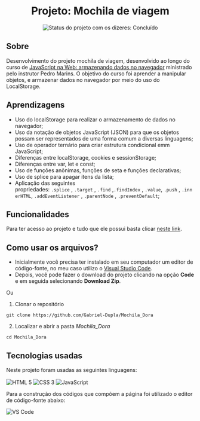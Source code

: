 <h1 align="center"> Projeto: Mochila de viagem</h1>

<div>
  <p align="center">
    <img alt="Status do projeto com os dizeres: Concluído" src="https://img.shields.io/static/v1?label=Status&message=Concluído &color=green">
  </p>
</div>

## **Sobre**

Desenvolvimento do projeto mochila de viagem, desenvolvido ao longo do curso de [JavaScript na Web: armazenando dados no navegador](https://cursos.alura.com.br/course/javascript-web-armazenando-dados-navegador) ministrado pelo instrutor Pedro Marins. O objetivo do curso foi aprender a manipular objetos, e armazenar dados no navegador por meio do uso do LocalStorage.

## **Aprendizagens** 

- Uso do localStorage para realizar o armazenamento de dados no navegador;
- Uso da notação de objetos JavaScript (JSON) para que os objetos possam ser representados de uma forma comum a diversas linguagens;
- Uso de operador ternário para criar estrutura condicional emm JavaScript;
- Diferenças entre localStorage, cookies e sessionStorage;
- Diferenças entre var, let e const;
- Uso de funções anônimas, funções de seta e funções declarativas;
- Uso de splice para apagar itens da lista;
- Aplicação das seguintes propriedades: `.splice` , `.target` , `.find` ,`.findIndex` , `.value`, `.push` , `.innerHTML`, `.addEventListener` , `.parentNode` , `.preventDefault`;

## **Funcionalidades**

Para ter acesso ao projeto e tudo que ele possui basta clicar [neste link](https://gabriel-dupla.github.io/Mochila_Dora/).

## **Como usar os arquivos?**

- Inicialmente você precisa ter instalado em seu computador um editor de código-fonte, no meu caso utilizo o [Visual Studio Code](https://code.visualstudio.com/download). 
- Depois, você pode fazer o download do projeto clicando na opção **Code** e em seguida selecionando **Download Zip**.

Ou

1. Clonar o repositório

```
git clone https://github.com/Gabriel-Dupla/Mochila_Dora
```
2. Localizar e abrir a pasta *Mochila_Dora*

```
cd Mochila_Dora
```

## **Tecnologias usadas**

Neste projeto foram usadas as seguintes linguagens:

<p>
 <img align="center" alt="HTML 5" src="https://img.shields.io/badge/HTML5-E34F26?style=for-the-badge&logo=html5&logoColor=white"> 
 <img align="center" alt="CSS 3" src="https://img.shields.io/badge/CSS3-1572B6?style=for-the-badge&logo=css3&logoColor=white">
 <img align="center" alt="JavaScript" src="https://img.shields.io/badge/JavaScript-323330?style=for-the-badge&logo=javascript&logoColor=F7DF1E">
</p>

Para a construção dos códigos que compõem a página foi utilizado o editor de código-fonte abaixo:

<img align="center" alt="VS Code" src="https://img.shields.io/badge/Visual_Studio-5C2D91?style=for-the-badge&logo=visual%20studio&logoColor=white">
